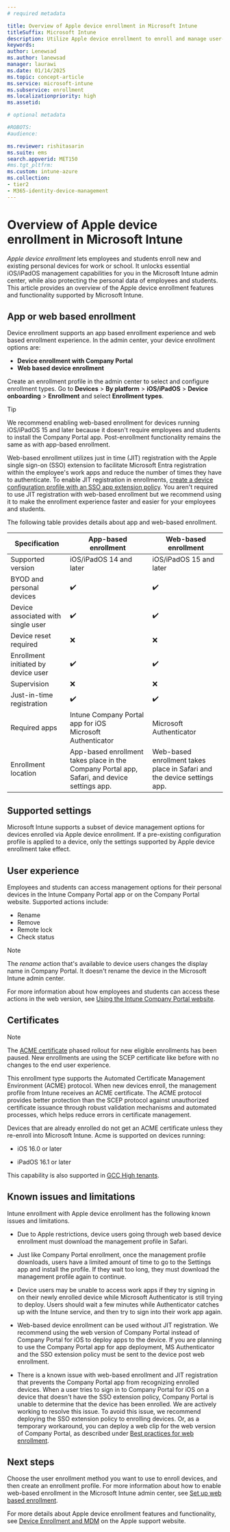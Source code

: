 ```yaml
---
# required metadata

title: Overview of Apple device enrollment in Microsoft Intune  
titleSuffix: Microsoft Intune
description: Utilize Apple device enrollment to enroll and manage user-owned iOS/iPadOS devices in Microsoft Intune.
keywords:
author: Lenewsad
ms.author: lanewsad
manager: laurawi
ms.date: 01/14/2025
ms.topic: concept-article
ms.service: microsoft-intune
ms.subservice: enrollment
ms.localizationpriority: high
ms.assetid: 

# optional metadata

#ROBOTS:
#audience:

ms.reviewer: rishitasarin
ms.suite: ems
search.appverid: MET150
#ms.tgt_pltfrm:
ms.custom: intune-azure 
ms.collection:
- tier2
- M365-identity-device-management
---
```


# Overview of Apple device enrollment in Microsoft Intune  
*Apple device enrollment* lets employees and students enroll new and existing personal devices for work or school. It unlocks essential iOS/iPadOS management capabilities for you in the Microsoft Intune admin center, while also protecting the personal data of employees and students. This article provides an overview of the Apple device enrollment features and functionality supported by Microsoft Intune.    

## App or web based enrollment        
Device enrollment supports an app based enrollment experience and web based enrollment experience. In the admin center, your device enrollment options are:   

* **Device enrollment with Company Portal**  
* **Web based device enrollment**   

Create an enrollment profile in the admin center to select and configure enrollment types. Go to **Devices** > **By platform** > **iOS/iPadOS** > **Device onboarding** > **Enrollment** and select **Enrollment types**.  

> [!TIP]
> We recommend enabling web-based enrollment for devices running iOS/iPadOS 15 and later because it doesn't require employees and students to install the Company Portal app. Post-enrollment functionality remains the same as with app-based enrollment. 

Web-based enrollment utilizes just in time (JIT) registration with the Apple single sign-on (SSO) extension to facilitate Microsoft Entra registration within the employee's work apps and reduce the number of times they have to authenticate. To enable JIT registration in enrollments, [create a device configuration profile with an SSO app extension policy](web-based-device-enrollment-ios.md#step-1-set-up-just-in-time-registration). You aren't required to use JIT registration with web-based enrollment but we recommend using it to make the enrollment experience faster and easier for your employees and students. 

The following table provides details about app and web-based enrollment.   

| Specification | App-based enrollment | Web-based enrollment|
| --- | --- | --- | 
| Supported version | iOS/iPadOS 14 and later |iOS/iPadOS 15 and later |
| BYOD and personal devices | ✔️ |✔️ |
| Device associated with single user | ✔️ |✔️|
| Device reset required| ❌|❌|
| Enrollment initiated by device user | ✔️ |✔️|
| Supervision |❌|❌| 
| Just-in-time registration | ✔️ |✔️ |
| Required apps | Intune Company Portal app for iOS <br> Microsoft Authenticator | Microsoft Authenticator |  
| Enrollment location | App-based enrollment takes place in the Company Portal app, Safari, and device settings app. |Web-based enrollment takes place in Safari and the device settings app.| 

 ## Supported settings    
Microsoft Intune supports a subset of device management options for devices enrolled via Apple device enrollment. If a pre-existing configuration profile is applied to a device, only the settings supported by Apple device enrollment take effect. 

<!-- P2 For supported settings in Intune device configurations profiles, see:

   * [iOS and iPadOS device restrictions](../configuration/device-restrictions-ios.md)  
   * [iOS and iPadOS device features](../configuration/ios-device-features-settings.md) 
   * List others.... -->  

## User experience 
Employees and students can access management options for their personal devices in the Intune Company Portal app or on the Company Portal website. Supported actions include:  

- Rename   
- Remove  
- Remote lock  
- Check status  

>[!NOTE]
> The *rename* action that's available to device users changes the display name in Company Portal. It doesn't rename the device in the Microsoft Intune admin center.  

For more information about how employees and students can access these actions in the web version, see [Using the Intune Company Portal website](../user-help/using-the-intune-company-portal-website.md).  

## Certificates

>[!NOTE]
> The [ACME certificate](../fundamentals/whats-new-archive.md#acme-protocol-support-for-iosipados-and-macos-enrollment) phased rollout for new eligible enrollments has been paused. New enrollments are using the SCEP certificate like before with no changes to the end user experience.

This enrollment type supports the Automated Certificate Management Environment (ACME) protocol. When new devices enroll, the management profile from Intune receives an ACME certificate. The ACME protocol provides better protection than the SCEP protocol against unauthorized certificate issuance through robust validation mechanisms and automated processes, which helps reduce errors in certificate management.

Devices that are already enrolled do not get an ACME certificate unless they re-enroll into Microsoft Intune. Acme is supported on devices running: 

- iOS 16.0 or later  

- iPadOS 16.1 or later  

This capability is also supported in [GCC High tenants](../fundamentals/intune-govt-service-description.md). 

## Known issues and limitations 

Intune enrollment with Apple device enrollment has the following known issues and limitations. 

* Due to Apple restrictions, device users going through web based device enrollment must download the management profile in Safari. 

* Just like Company Portal enrollment, once the management profile downloads, users have a limited amount of time to go to the Settings app and install the profile. If they wait too long, they must download the management profile again to continue.  

* Device users may be unable to access work apps if they try signing in on their newly enrolled device while Microsoft Authenticator is still trying to deploy. Users should wait a few minutes while Authenticator catches up with the Intune service, and then try to sign into their work app again.  

* Web-based device enrollment can be used without JIT registration. We recommend using the web version of Company Portal instead of Company Portal for iOS to deploy apps to the device. If you are planning to use the Company Portal app for app deployment, MS Authenticator and the SSO extension policy must be sent to the device post web enrollment. 

* There is a known issue with web-based enrollment and JIT registration that prevents the Company Portal app from recognizing enrolled devices. When a user tries to sign in to Company Portal for iOS on a device that doesn't have the SSO extension policy, Company Portal is unable to determine that the device has been enrolled. We are actively working to resolve this issue. To avoid this issue, we recommend deploying the SSO extension policy to enrolling devices. Or, as a temporary workaround, you can deploy a web clip for the web version of Company Portal, as described under [Best practices for web enrollment](web-based-device-enrollment-ios.md#best-practices).    

## Next steps  

Choose the user enrollment method you want to use to enroll devices, and then create an enrollment profile. For more information about how to enable web-based enrollment in the Microsoft Intune admin center, see [Set up web based enrollment](web-based-device-enrollment-ios.md).     

For more details about Apple device enrollment features and functionality, see [Device Enrollment and MDM]( https://support.apple.com/guide/deployment/device-enrollment-and-mdm-depd1c27dfe6/web) on the Apple support website. 

 


